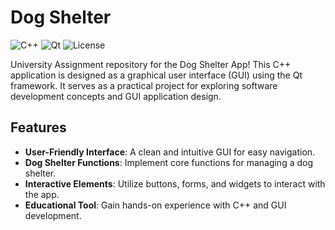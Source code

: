 # Dog Shelter

![C++](https://img.shields.io/badge/C%2B%2B-11-pink)
![Qt](https://img.shields.io/badge/Qt-5.15-green)
![License](https://img.shields.io/badge/License-MIT-purple)

University Assignment repository for the Dog Shelter App! This C++ application is designed as a graphical user interface (GUI) using the Qt framework. It serves as a practical project for exploring software development concepts and GUI application design.

## Features

- **User-Friendly Interface**: A clean and intuitive GUI for easy navigation.
- **Dog Shelter Functions**: Implement core functions for managing a dog shelter.
- **Interactive Elements**: Utilize buttons, forms, and widgets to interact with the app.
- **Educational Tool**: Gain hands-on experience with C++ and GUI development.
